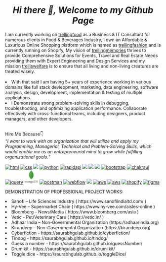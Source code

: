 <h1 align="center"><i>Hi there 👋, Welcome to my Github Page </i></h1>
I am currently working on <a href="https://www.trellingfood.com">trellingfood</a> as a Business & IT Consultant for numerous clients in Food & Beverages Industry, I own an Affordable & Luxurious Online Shopping platform which is named as <a href="https://www.trellingfashion.com">trellingfashion</a> and is currently running on Shopify, My vision of <a href="https://www.trellingmemories.com">trellingmemories</a> thrives to provide Comprehensive Solutions for Events, Travel and Real Estate Needs providing them with Expert Engineering and Design Services and my mission <a href="https://www.trelliswelfare.org" >trelliswelfare</a> is to ensure that all living and non-living creatures are treated wisely.
<br/>
<br/>
<li>With that said I am having 5+ years of experience working in various domains like full stack devleopment, marketing, data engineering, software analysis, design, development, implementation & testing of multiple applications.</li>
<li>I Demonstrate strong problem-solving skills in debugging, troubleshooting, and optimizing application performance. Collaborate effectively with cross-functional teams, including designers, product managers, and other developers.</li>
<br/>

Hire Me Because👇<br/>
<i><q>I want to work with an organization that will utilize and apply my Programming, Managerial, Technical and Problem-Solving Skills, which would enable me as an entrepreneurial mind to grow while fulfilling organizational goals.</q></i>

<p align="left"> 
  <a href="https://www.w3.org/html/" target="_blank"> <img src="https://img.icons8.com/color/48/000000/html-5.png" alt="html" width="45" height="45"/></a>
  <a href="https://www.w3schools.com/css/" target="_blank"> <img src="https://img.icons8.com/color/48/000000/css3.png" alt="css" width="45" height="45"/></a>
  <a href="https://developer.mozilla.org/en-US/docs/Web/JavaScript" target="_blank">
     <img src="https://img.icons8.com/color/48/000000/javascript.png"/></a>
  <a href="https://python.org" target="_blank"> <img src="https://www.vectorlogo.zone/logos/python/python-icon.svg" alt="python" width="40" height="40"/></a>
<a href="https://rapidapi.com" target="_blank"> <img src="https://www.vectorlogo.zone/logos/rapidapi/rapidapi-icon.svg" alt="rapidapi" width="45" height="45"/></a>
  <a href="https://nodejs.org" target="_blank"> <img src="https://img.icons8.com/color/48/000000/nodejs.png"/></a>
    <a href="https://reactjs.org/" target="_blank"> <img src="https://img.icons8.com/color/48/000000/react-native.png"/></a>
  <a href="https://redux.js.org" target="_blank"> <img src="https://img.icons8.com/color/48/000000/redux.png"/></a>
  <a href="https://getbootstrap.com/" target="_blank"> <img src="https://www.vectorlogo.zone/logos/getbootstrap/getbootstrap-icon.svg" alt="bootstrap" width="45" height="45"/></a>
  <a href="https://v2.chakra-ui.com/" target="_blank"> <img src="https://www.vectorlogo.zone/logos/chakra-ui/chakra-ui-icon.svg" alt="chakraui" width="45" height="45"/></a>
  <a href="https://jquery.com/" target="_blank"> <img src="https://raw.githubusercontent.com/neilorangepeel/Free-Social-Icons/master/Flat/SVG/jQuery.svg" alt="jquery" width="45" height="45"/></a>
    <a href="https://www.mongodb.com/" target="_blank"> <img src="https://raw.githubusercontent.com/devicons/devicon/master/icons/mongodb/mongodb-original-wordmark.svg" alt="mongodb" width="45" height="45"/></a> 
    <a href="https://postman.com" target="_blank"> <img src="https://www.vectorlogo.zone/logos/getpostman/getpostman-icon.svg" alt="postman" width="45" height="45"/></a>   
    <a href="https://webflow.com/" target="_blank"> <img src="https://www.vectorlogo.zone/logos/webflow/webflow-icon.svg" alt="webflow" width="45" height="45"></a>
                                                      <a href="https://vuejs.org/" target="_blank"> <img src="https://img.icons8.com/?size=48&id=rY6agKizO9eb&format=png"/></a>
    <a href="http://aws.amazon.com/" target="_blank"> <img src="https://img.icons8.com/?size=48&id=33039&format=png" alt="aws" width="45" height="45"/></a>
  <a href="https://webpack.js.org/" target="_blank"> <img src="https://www.vectorlogo.zone/logos/js_webpack/js_webpack-icon.svg" alt="aws" width="45" height="45"/></a>
  <a href="http://shopify.com/" target="_blank"> <img src="https://www.vectorlogo.zone/logos/shopify/shopify-icon.svg" alt="shopify" width="45" height="45"/></a>
<a href="http://figma.com/" target="_blank"> <img src="https://www.vectorlogo.zone/logos/figma/figma-icon.svg" alt="figma" width="45" height="45"/></a>
</p>

DEMONSTRATION OF PROFESSIONAL PROJECT WORKS:
<li>Sanofi – Life Sciences Industry ( https://www.sanofiindialtd.com/ )</li>
<li>Hy-Vee – Supermarket Chain ( https://www.hy-vee.com/aisles-online )</li>
<li>Bloomberg – News/Media ( https://www.bloomberg.com/asia )</li>
<li>Vetic - Pet/Veterinary Care ( https://vetic.in/ )</li>
<li>Adhaar India – Non-Governmental Organization (https://adhaarindia.org)</li>
<li>Kirandeep – Non-Governmental Organization (https://kirandeep.org)</li>
<li>Cyberfiction - https://saurabhgulab.github.io/cyberfiction/</li>
<li>Tindog - https://saurabhgulab.github.io/tindog/</li>
<li>Guess a number - https://saurabhgulab.github.io/guessNumber/</li>
<li>Drum kit - https://saurabhgulab.github.io/drum-kit/</li>
<li>Toggle dice - https://saurabhgulab.github.io/toggleDice/</li>
